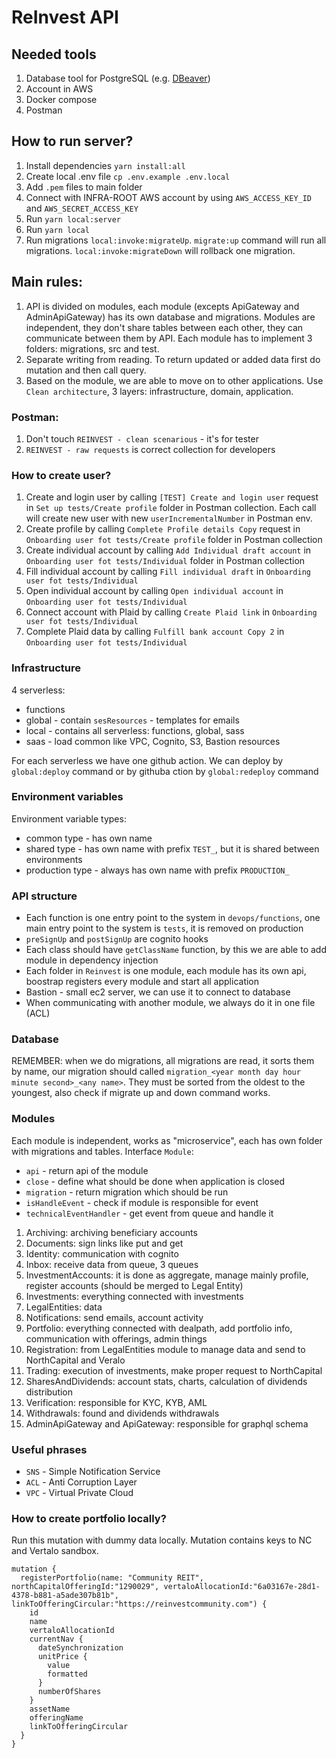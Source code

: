 # ReInvest API

## Needed tools
1. Database tool for PostgreSQL (e.g. [DBeaver](https://dbeaver.io/))
2. Account in AWS
3. Docker compose
4. Postman

## How to run server?
1. Install dependencies `yarn install:all`
2. Create local .env file `cp .env.example .env.local`
3. Add `.pem` files to main folder
4. Connect with INFRA-ROOT AWS account by using `AWS_ACCESS_KEY_ID` and `AWS_SECRET_ACCESS_KEY`
5. Run `yarn local:server`
6. Run `yarn local`
7. Run migrations `local:invoke:migrateUp`. `migrate:up` command will run all migrations. `local:invoke:migrateDown` will rollback one migration.

## Main rules:
1. API is divided on modules, each module (excepts ApiGateway and AdminApiGateway) has its own database and migrations. Modules are independent, they don't share tables between each other, they can communicate between them by API. Each module has to implement 3 folders: migrations, src and test.
2. Separate writing from reading. To return updated or added data first do mutation and then call query.
3. Based on the module, we are able to move on to other applications. Use `Clean architecture`, 3 layers: infrastructure, domain, application.

### Postman: 
1. Don't touch `REINVEST - clean scenarious` - it's for tester
2. `REINVEST - raw requests` is correct collection for developers

### How to create user?
1. Create and login user by calling `[TEST] Create and login user` request in `Set up tests/Create profile` folder in Postman collection. Each call will create new user with new `userIncrementalNumber` in Postman env.
2. Create profile by calling `Complete Profile details Copy` request in `Onboarding user fot tests/Create profile` folder in Postman collection
3. Create individual account by calling `Add Individual draft account` in `Onboarding user fot tests/Individual` folder in Postman collection
4. Fill individual account by calling `Fill individual draft` in `Onboarding user fot tests/Individual`
5. Open individual account by calling `Open individual account` in `Onboarding user fot tests/Individual`
6. Connect account with Plaid by calling `Create Plaid link` in `Onboarding user fot tests/Individual`
7. Complete Plaid data by calling `Fulfill bank account Copy 2` in `Onboarding user fot tests/Individual`

### Infrastructure
4 serverless:
- functions 
- global - contain `sesResources` - templates for emails
- local - contains all serverless: functions, global, sass
- saas - load common like VPC, Cognito, S3, Bastion resources

For each serverless we have one github action. We can deploy by `global:deploy` command or by githuba ction by `global:redeploy` command

### Environment variables
Environment variable types:
- common type - has own name
- shared type - has own name with prefix `TEST_`, but it is shared between environments
- production type - always has own name with prefix `PRODUCTION_`

### API structure
- Each function is one entry point to the system in `devops/functions`, one main entry point to the system is `tests`, it is removed on production
- `preSignUp` and `postSignUp` are cognito hooks
- Each class should have `getClassName` function, by this we are able to add module in dependency injection
- Each folder in `Reinvest` is one module, each module has its own api, boostrap registers every module and start all application
- Bastion - small ec2 server, we can use it to connect to database
- When communicating with another module, we always do it in one file (ACL)

### Database 
REMEMBER: when we do migrations, all migrations are read, it sorts them by name, our migration should called  `migration_<year month day hour minute second>_<any name>`. 
They must be sorted from the oldest to the youngest, also check if migrate up and down command works.

### Modules
Each module is independent, works as "microservice", each has own folder with migrations and tables.
Interface `Module`: 
- `api` - return api of the module
- `close` - define what should be done when application is closed
- `migration` - return migration which should be run
- `isHandleEvent` - check if module is responsible for event
- `technicalEventHandler` - get event from queue and handle it

1. Archiving: archiving beneficiary accounts
2. Documents: sign links like put and get
3. Identity: communication with cognito
4. Inbox: receive data from queue, 3 queues
5. InvestmentAccounts: it is done as aggregate, manage mainly profile, register accounts (should be merged to Legal Entity)
6. Investments: everything connected with investments
7. LegalEntities: data
8. Notifications: send emails, account activity
9. Portfolio: everything connected with dealpath, add portfolio info, communication with offerings, admin things
10. Registration: from LegalEntities module to manage data and send to NorthCapital and Veralo
11. Trading: execution of investments, make proper request to NorthCapital
12. SharesAndDividends: account stats, charts, calculation of dividends distribution
13. Verification: responsible for KYC, KYB, AML
14. Withdrawals: found and dividends withdrawals
15. AdminApiGateway and ApiGateway: responsible for graphql schema

### Useful phrases
- `SNS` - Simple Notification Service
- `ACL` - Anti Corruption Layer
- `VPC` - Virtual Private Cloud

### How to create portfolio locally?
Run this mutation with dummy data locally. Mutation contains keys to NC and Vertalo sandbox.
```
mutation {
  registerPortfolio(name: "Community REIT", northCapitalOfferingId:"1290029", vertaloAllocationId:"6a03167e-28d1-4378-b881-a5ade307b81b", linkToOfferingCircular:"https://reinvestcommunity.com") {
    id
    name
    vertaloAllocationId
    currentNav {
      dateSynchronization
      unitPrice {
        value
        formatted
      }
      numberOfShares
    }
    assetName
    offeringName
    linkToOfferingCircular
  }
}
```